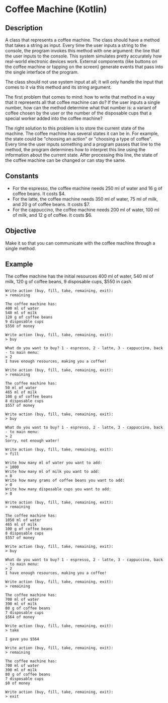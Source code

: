 # Coffee Machine (Kotlin)

## Description
A class that represents a coffee machine. 
The class should have a method that takes a string as input. 
Every time the user inputs a string to the console, 
the program invokes this method with one argument: 
the line that the user inputs to the console. 
This system simulates pretty accurately how real-world electronic devices work. 
External components (like buttons on the coffee machine or tapping on the screen) 
generate events that pass into the single interface of the program.

The class should not use system input at all; it will only handle the input that comes to it via this method and its string argument.

The first problem that comes to mind: how to write that method in a way that it represents all 
that coffee machine can do? If the user inputs a single number, how can the method determine
what that number is: a variant of coffee chosen by the user or the number of the disposable cups
that a special worker added into the coffee machine?

The right solution to this problem is to store the current state of the machine.
The coffee machine has several states it can be in. For example, the state could be 
"choosing an action" or "choosing a type of coffee". Every time the user inputs something and
a program passes that line to the method, the program determines how to interpret this line
using the information about the current state. After processing this line, the state of the coffee
machine can be changed or can stay the same.

## Constants

* For the espresso, the coffee machine needs 250 ml of water and 16 g of coffee beans. It costs $4.
* For the latte, the coffee machine needs 350 ml of water, 75 ml of milk, and 20 g of coffee beans. It costs $7.
* For the cappuccino, the coffee machine needs 200 ml of water, 100 ml of milk, and 12 g of coffee. It costs $6.

## Objective
Make it so that you can communicate with the coffee machine through a single method.

## Example
The coffee machine has the initial resources 400 ml of water, 540 ml of milk, 120 g of coffee beans, 9 disposable cups, $550 in cash.

```
Write action (buy, fill, take, remaining, exit):
> remaining

The coffee machine has:
400 ml of water
540 ml of milk
120 g of coffee beans
9 disposable cups
$550 of money

Write action (buy, fill, take, remaining, exit):
> buy

What do you want to buy? 1 - espresso, 2 - latte, 3 - cappuccino, back - to main menu:
> 2
I have enough resources, making you a coffee!

Write action (buy, fill, take, remaining, exit):
> remaining

The coffee machine has:
50 ml of water
465 ml of milk
100 g of coffee beans
8 disposable cups
$557 of money

Write action (buy, fill, take, remaining, exit):
> buy

What do you want to buy? 1 - espresso, 2 - latte, 3 - cappuccino, back - to main menu:
> 2
Sorry, not enough water!

Write action (buy, fill, take, remaining, exit):
> fill

Write how many ml of water you want to add:
> 1000
Write how many ml of milk you want to add:
> 0
Write how many grams of coffee beans you want to add:
> 0
Write how many disposable cups you want to add:
> 0

Write action (buy, fill, take, remaining, exit):
> remaining

The coffee machine has:
1050 ml of water
465 ml of milk
100 g of coffee beans
8 disposable cups
$557 of money

Write action (buy, fill, take, remaining, exit):
> buy

What do you want to buy? 1 - espresso, 2 - latte, 3 - cappuccino, back - to main menu:
> 2
I have enough resources, making you a coffee!

Write action (buy, fill, take, remaining, exit):
> remaining

The coffee machine has:
700 ml of water
390 ml of milk
80 g of coffee beans
7 disposable cups
$564 of money

Write action (buy, fill, take, remaining, exit):
> take

I gave you $564

Write action (buy, fill, take, remaining, exit):
> remaining

The coffee machine has:
700 ml of water
390 ml of milk
80 g of coffee beans
7 disposable cups
$0 of money

Write action (buy, fill, take, remaining, exit):
> exit
```